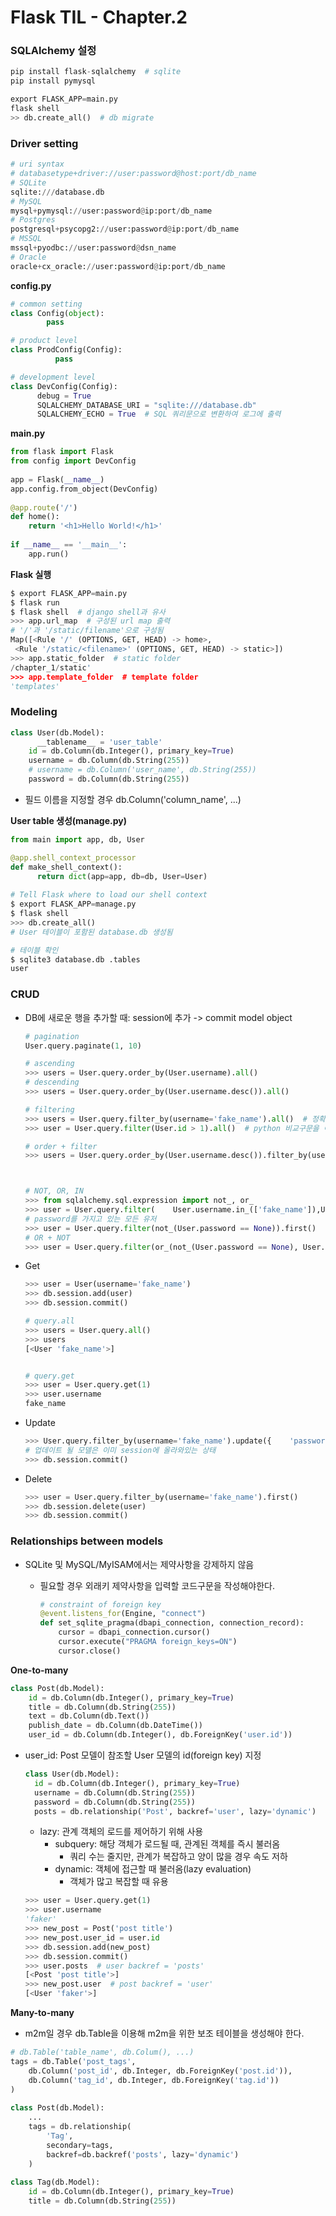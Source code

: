 # Flask TIL - Chapter.2

### SQLAlchemy 설정

```python
pip install flask-sqlalchemy  # sqlite
pip install pymysql

export FLASK_APP=main.py
flask shell
>> db.create_all()  # db migrate
```



### Driver setting

```python
# uri syntax
# databasetype+driver://user:password@host:port/db_name 
# SQLite
sqlite:///database.db 
# MySQL 
mysql+pymysql://user:password@ip:port/db_name 
# Postgres 
postgresql+psycopg2://user:password@ip:port/db_name 
# MSSQL 
mssql+pyodbc://user:password@dsn_name 
# Oracle 
oracle+cx_oracle://user:password@ip:port/db_name
```

**config.py**

```python
# common setting
class Config(object): 
    	pass 

# product level
class ProdConfig(Config): 
		  pass 	

# development level
class DevConfig(Config): 
      debug = True 
      SQLALCHEMY_DATABASE_URI = "sqlite:///database.db" 
      SQLALCHEMY_ECHO = True  # SQL 쿼리문으로 변환하여 로그에 출력
```

**main.py**

```python
from flask import Flask 
from config import DevConfig 
 
app = Flask(__name__) 
app.config.from_object(DevConfig) 
 
@app.route('/') 
def home(): 
    return '<h1>Hello World!</h1>' 
 
if __name__ == '__main__': 
    app.run() 
```

**Flask 실행**

```python
$ export FLASK_APP=main.py
$ flask run
$ flask shell  # django shell과 유사
>>> app.url_map  # 구성된 url map 출력
# '/'과 '/static/filename'으로 구성됨
Map([<Rule '/' (OPTIONS, GET, HEAD) -> home>,  
 <Rule '/static/<filename>' (OPTIONS, GET, HEAD) -> static>])
>>> app.static_folder  # static folder
/chapter_1/static'
>>> app.template_folder  # template folder
'templates'


```



### Modeling

```python
class User(db.Model): 
	  __tablename__ = 'user_table' 
  	id = db.Column(db.Integer(), primary_key=True) 
    username = db.Column(db.String(255)) 
    # username = db.Column('user_name', db.String(255))
    password = db.Column(db.String(255)) 
```

- 필드 이름을 지정할 경우 db.Column('column_name', ...)



**User table 생성(manage.py)**

```python
from main import app, db, User 

@app.shell_context_processor
def make_shell_context():
	  return dict(app=app, db=db, User=User) 
  
# Tell Flask where to load our shell context
$ export FLASK_APP=manage.py
$ flask shell
>>> db.create_all()
# User 테이블이 포함된 database.db 생성됨

# 테이블 확인
$ sqlite3 database.db .tables
user
```



### CRUD

- DB에 새로운 행을 추가할 때: session에 추가 -> commit model object

  ```python
  # pagination
  User.query.paginate(1, 10)
  
  # ascending
  >>> users = User.query.order_by(User.username).all()
  # descending
  >>> users = User.query.order_by(User.username.desc()).all()
  
  # filtering
  >>> users = User.query.filter_by(username='fake_name').all()  # 정확한 값을 알고 있을 때 
  >>> user = User.query.filter(User.id > 1).all()  # python 비교구문을 이용해 범위를 지정할 때 
  
  # order + filter
  >>> users = User.query.order_by(User.username.desc()).filter_by(username='fake_name').limit(2).all()
  
  
  
  # NOT, OR, IN
  >>> from sqlalchemy.sql.expression import not_, or_
  >>> user = User.query.filter(    User.username.in_(['fake_name']),User.password == None).first()
  # password를 가지고 있는 모든 유저
  >>> user = User.query.filter(not_(User.password == None)).first()
  # OR + NOT
  >>> user = User.query.filter(or_(not_(User.password == None), User.id >= 1)).first()
  ```

- Get

  ```python
  >>> user = User(username='fake_name')
  >>> db.session.add(user)
  >>> db.session.commit()
  
  # query.all
  >>> users = User.query.all()
  >>> users
  [<User 'fake_name'>]
  
  
  # query.get
  >>> user = User.query.get(1)
  >>> user.username
  fake_name
  ```

- Update

  ```python
  >>> User.query.filter_by(username='fake_name').update({    'password': 'test'})
  # 업데이트 될 모델은 이미 session에 올라와있는 상태
  >>> db.session.commit()
  ```

- Delete

  ```python
  >>> user = User.query.filter_by(username='fake_name').first()
  >>> db.session.delete(user)
  >>> db.session.commit()
  ```

  

### Relationships between models

- SQLite 및 MySQL/MyISAM에서는 제약사항을 강제하지 않음

  - 필요할 경우 외래키 제약사항을 입력할 코드구문을 작성해야한다.

    ```python
    # constraint of foreign key
    @event.listens_for(Engine, "connect")
    def set_sqlite_pragma(dbapi_connection, connection_record):
        cursor = dbapi_connection.cursor()
        cursor.execute("PRAGMA foreign_keys=ON")
        cursor.close()
    ```

    

**One-to-many**

```python
class Post(db.Model): 
    id = db.Column(db.Integer(), primary_key=True) 
    title = db.Column(db.String(255)) 
    text = db.Column(db.Text()) 
    publish_date = db.Column(db.DateTime()) 
    user_id = db.Column(db.Integer(), db.ForeignKey('user.id')) 
```

- user_id: Post 모델이 참조할 User 모델의 id(foreign key) 지정

  ```python
  class User(db.Model): 
    id = db.Column(db.Integer(), primary_key=True) 
    username = db.Column(db.String(255)) 
    password = db.Column(db.String(255)) 
    posts = db.relationship('Post', backref='user', lazy='dynamic') 
  ```

  - lazy: 관계 객체의 로드를 제어하기 위해 사용
    - subquery: 해당 객체가 로드될 때, 관계된 객체를 즉시 불러옴
      - 쿼리 수는 줄지만, 관계가 복잡하고 양이 많을 경우 속도 저하
    - dynamic: 객체에 접근할 때 불러옴(lazy evaluation)
      - 객체가 많고 복잡할 때 유용

  ```python
  >>> user = User.query.get(1)
  >>> user.username
  'faker'
  >>> new_post = Post('post title')
  >>> new_post.user_id = user.id
  >>> db.session.add(new_post)
  >>> db.session.commit()
  >>> user.posts  # user backref = 'posts'
  [<Post 'post title'>]
  >>> new_post.user  # post backref = 'user'
  [<User 'faker'>]
  
  ```

  

**Many-to-many**

- m2m일 경우 db.Table을 이용해 m2m을 위한 보조 테이블을 생성해야 한다.

```python
# db.Table('table_name', db.Colum(), ...)
tags = db.Table('post_tags', 
    db.Column('post_id', db.Integer, db.ForeignKey('post.id')), 
    db.Column('tag_id', db.Integer, db.ForeignKey('tag.id')) 
) 
 
class Post(db.Model): 
    ...
    tags = db.relationship( 
        'Tag', 
        secondary=tags, 
        backref=db.backref('posts', lazy='dynamic') 
    ) 
 
class Tag(db.Model): 
    id = db.Column(db.Integer(), primary_key=True) 
    title = db.Column(db.String(255))
```

